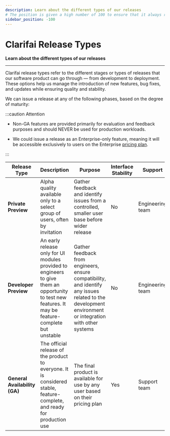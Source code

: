 ```yaml
---
description: Learn about the different types of our releases
# The position is given a high number of 100 to ensure that it always remains as the first item in the category.  
sidebar_position: -100
---
```


# Clarifai Release Types

**Learn about the different types of our releases**
<hr />

Clarifai release types refer to the different stages or types of releases that our software product can go through — from development to deployment. These options help us manage the introduction of new features, bug fixes, and updates while ensuring quality and stability. 

We can issue a release at any of the following phases, based on the degree of maturity:

:::caution Attention

- Non-GA features are provided primarily for evaluation and feedback purposes and should NEVER be used for production workloads. 

- We could issue a release as an Enterprise-only feature, meaning it will be accessible exclusively to users on the Enterprise [pricing plan](https://www.clarifai.com/pricing).

:::


| Release Type                         |Description             | Purpose                   |  Interface Stability      |   Support                |
|--------------------------------------|------------------------|---------------------------|---------------------------|---------------------------|
|<b>Private Preview</b>| Alpha quality available only to a select group of users, often by invitation| Gather feedback and identify issues from a controlled, smaller user base before wider release| No| Engineering team|
|<b>Developer Preview</b>|An early release only for UI modules provided to engineers to give them an opportunity to test new features. It may be feature-complete but unstable| Gather feedback from engineers, ensure compatibility, and identify any issues related to the development environment or integration with other systems| No|Engineering team|
|<b>General Availability (GA)</b>|The official release of the product to everyone. It is considered stable, feature-complete, and ready for production use| The final product is available for use by any user based on their pricing plan | Yes | Support team|


